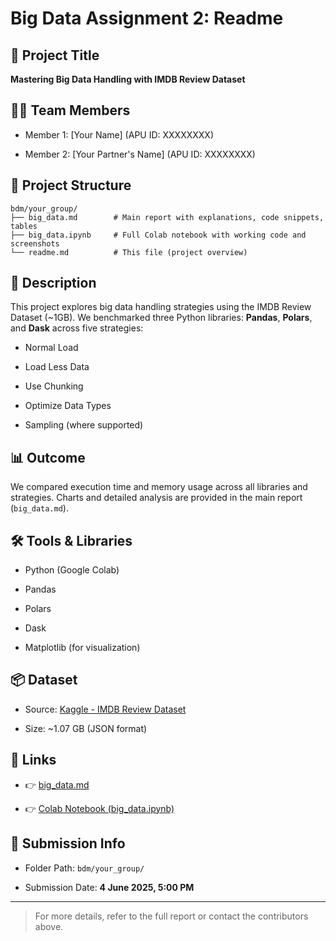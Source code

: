 ﻿
# Big Data Assignment 2: Readme

## 📘 Project Title

**Mastering Big Data Handling with IMDB Review Dataset**

## 🧑‍💻 Team Members

-   Member 1: [Your Name] (APU ID: XXXXXXXX)
    
-   Member 2: [Your Partner's Name] (APU ID: XXXXXXXX)
    

## 📂 Project Structure

```
bdm/your_group/
├── big_data.md        # Main report with explanations, code snippets, tables
├── big_data.ipynb     # Full Colab notebook with working code and screenshots
└── readme.md          # This file (project overview)

```

## 📄 Description

This project explores big data handling strategies using the IMDB Review Dataset (~1GB). We benchmarked three Python libraries: **Pandas**, **Polars**, and **Dask** across five strategies:

-   Normal Load
    
-   Load Less Data
    
-   Use Chunking
    
-   Optimize Data Types
    
-   Sampling (where supported)
    

## 📊 Outcome

We compared execution time and memory usage across all libraries and strategies. Charts and detailed analysis are provided in the main report (`big_data.md`).

## 🛠️ Tools & Libraries

-   Python (Google Colab)
    
-   Pandas
    
-   Polars
    
-   Dask
    
-   Matplotlib (for visualization)
    

## 📦 Dataset

-   Source: [Kaggle - IMDB Review Dataset](https://www.kaggle.com/datasets/ebiswas/imdb-review-dataset)
    
-   Size: ~1.07 GB (JSON format)
    

## 📎 Links

-   👉 [big_data.md](https://chatgpt.com/g/g-p-682dddf85f0c8191b77b18f1204749c6-ass2-big-data/c/big_data.md)
    
-   👉 [Colab Notebook (big_data.ipynb)](https://chatgpt.com/g/g-p-682dddf85f0c8191b77b18f1204749c6-ass2-big-data/c/big_data.ipynb)
    

## 📅 Submission Info

-   Folder Path: `bdm/your_group/`
    
-   Submission Date: **4 June 2025, 5:00 PM**
    

----------

> For more details, refer to the full report or contact the contributors above.
